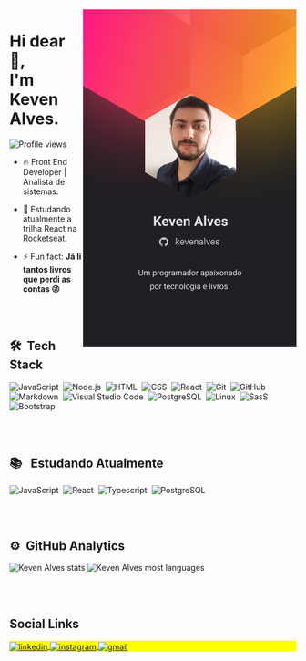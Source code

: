 <img align="right" height="593px" src="https://github.com/kevenalves/projetos-de-estudo/blob/main/card-keven.png?raw=true"/>
<h1 align="left">Hi dear 🖖, </br> I'm Keven Alves.</h1>
<p align="left"> <img src="https://komarev.com/ghpvc/?username=kevenalves&color=orange" alt="Profile views" /> </p>

- 🔥 Front End Developer | Analista de sistemas.

<!-- - 👨‍💻 All of my projects are available at []() -->

<!-- - ▶️ I regulary post videos on []() -->

- 💬 Estudando atualmente a trilha React na Rocketseat.

- ⚡ Fun fact: **Já li tantos livros que perdi as contas 😜**

<br><br>

## 🛠 &nbsp;Tech Stack

![JavaScript](https://img.shields.io/badge/-JavaScript-05122A?style=flat&logo=javascript)&nbsp;
![Node.js](https://img.shields.io/badge/-Node.js-05122A?style=flat&logo=node.js)&nbsp;
![HTML](https://img.shields.io/badge/-HTML-05122A?style=flat&logo=HTML5)&nbsp;
![CSS](https://img.shields.io/badge/-CSS-05122A?style=flat&logo=CSS3&logoColor=1572B6)&nbsp;
![React](https://img.shields.io/badge/-React-05122A?style=flat&logo=react)&nbsp;
![Git](https://img.shields.io/badge/-Git-05122A?style=flat&logo=git)&nbsp;
![GitHub](https://img.shields.io/badge/-GitHub-05122A?style=flat&logo=github)&nbsp;
![Markdown](https://img.shields.io/badge/-Markdown-05122A?style=flat&logo=markdown)&nbsp;
![Visual Studio Code](https://img.shields.io/badge/-Visual%20Studio%20Code-05122A?style=flat&logo=visual-studio-code&logoColor=007ACC)&nbsp;
![PostgreSQL](https://img.shields.io/badge/-PostgreSQL-05122A?style=flat&logo=postgresql)&nbsp;
![Linux](https://img.shields.io/badge/-Linux-05122A?style=flat&logo=linux)&nbsp;
![SasS](https://img.shields.io/badge/-SasS-05122A?style=flat&logo=SasS)&nbsp;
![Bootstrap](https://img.shields.io/badge/-Bootstrap-05122A?style=flat&logo=Bootstrap)&nbsp;

<br><br>

## 📚 &nbsp; Estudando Atualmente
![JavaScript](https://img.shields.io/badge/-JavaScript-05122A?style=flat&logo=javascript)&nbsp;
![React](https://img.shields.io/badge/-React-05122A?style=flat&logo=react)&nbsp;
![Typescript](https://img.shields.io/badge/-Typescript-05122A?style=flat&logo=typescript)&nbsp;
![PostgreSQL](https://img.shields.io/badge/-PostgreSQL-05122A?style=flat&logo=postgresql)&nbsp;

<br><br>

## ⚙️ &nbsp;GitHub Analytics

<p align="left">
<img width="530em" src="https://github-readme-stats.vercel.app/api?username=kevenalves&show_icons=true&theme=vision-friendly-dark" alt="Keven Alves stats"/>
<img width="530em" src="https://github-readme-stats.vercel.app/api/top-langs/?username=kevenalves&layout=compact&theme=vision-friendly-dark" alt="Keven Alves most languages"/>
</p>

<br><br>

## Social Links

<p align="left" style="background:yellow">
<a href="https://www.linkedin.com/in/keven-alves-903b0a224/" target="_blank">
  <img align="center" src="https://img.shields.io/badge/-kevenalves-05122A?style=flat&logo=linkedin" alt="linkedin"/>
</a>
<a href="https://instagram.com/kevenalvesm" target="_blank">
 <img align="center" src="https://img.shields.io/badge/-kevenalvesm-05122A?style=flat&logo=instagram" alt="instagram"/>
</a>
<a href="#" target="_blank">
 <img align="center" src="https://img.shields.io/badge/-kevenalvesm@gmail.com-05122A?style=flat&logo=gmail" alt="gmail"/>
</a>
</p>


<!--
Here are some ideas to get you started:

- 🔭 I’m currently working on ...
- 🌱 I’m currently learning ...
- 👯 I’m looking to collaborate on ...
- 🤔 I’m looking for help with ...
- 💬 Ask me about ...
- 📫 How to reach me: ...
- 😄 Pronouns: ...
- ⚡ Fun fact: ...
-->
